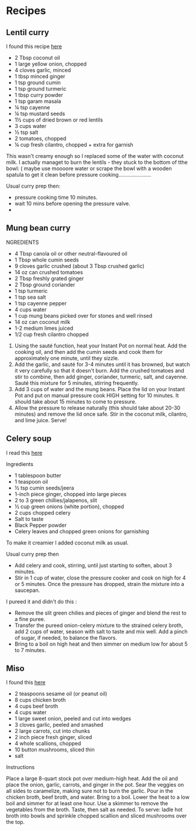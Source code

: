 # Recipes 


## Lentil curry

I found this recipe
[here](https://www.theedgyveg.com/2018/01/08/instant-pot-dal-indian-dal-recipe/)


- 2 Tbsp coconut oil
- 1 large yellow onion, chopped
- 4 cloves garlic, minced
- 1 tbsp minced ginger
- 1 tsp ground cumin
- 1 tsp ground turmeric
- 1 tbsp curry powder
- 1 tsp garam masala
- ¼ tsp cayenne
- ¼ tsp mustard seeds
- 1½ cups of dried brown or red lentils
- 3 cups water
- ½ tsp salt
- 2 tomatoes, chopped
- ¼ cup fresh cilantro, chopped + extra for garnish


This wasn't creamy enough so I replaced some of the water with coconut milk.
I actually managet to burn the lentils - they stuck to the bottom of tthe bowl:
( maybe use moooore water or scrape the bowl with a wooden spatula to get it
clean before pressure cooking......................

Usual curry prep then:
* pressure cooking time 10 minutes.
* wait 10 mins before opening the pressure valve.
*

## Mung bean curry

NGREDIENTS
* 4 Tbsp canola oil or other neutral-flavoured oil
* 1 Tbsp whole cumin seeds
* 9 cloves garlic crushed (about 3 Tbsp crushed garlic)
* 14 oz can crushed tomatoes
* 2 Tbsp freshly grated ginger
* 2 Tbsp ground coriander
* 1 tsp turmeric
* 1 tsp sea salt
* 1 tsp cayenne pepper
* 4 cups water
* 1 cup mung beans picked over for stones and well rinsed
* 14 oz can coconut milk
* 1-2 medium limes juiced
* 1/2 cup fresh cilantro chopped

1. Using the sauté function, heat your Instant Pot on normal heat. Add the cooking oil, and then add the cumin seeds and cook them for approximately one minute, until they sizzle. 
1. Add the garlic, and sauté for 3-4 minutes until it has browned, but watch it very carefully so that it doesn't burn.
Add the crushed tomatoes and stir to combine, then add ginger, coriander, turmeric, salt, and cayenne. Sauté this mixture for 5 minutes, stirring frequently.
1. Add 3 cups of water and the mung beans. Place the lid on your Instant Pot and put on manual pressure cook HIGH setting for 10 minutes. It should take about 15 minutes to come to pressure. 
1. Allow the pressure to release naturally (this should take about 20-30 minutes) and remove the lid once safe.
Stir in the coconut milk, cilantro, and lime juice. Serve!

## Celery soup

I read this
[here](https://www.curryandvanilla.com/celery-soup-with-cumin-and-ginger-pressure-cooker-method/)

Ingredients

- 1 tablespoon butter
- 1 teaspoon oil
- ½ tsp cumin seeds/jeera
- 1-inch piece ginger, chopped into large pieces
- 2 to 3 green chillies/jalapenos, slit
- ½ cup green onions (white portion), chopped
- 2 cups chopped celery
- Salt to taste
- Black Pepper powder
- Celery leaves and chopped green onions for garnishing

To make it creamier I added coconut milk as usual.

Usual curry prep then 

- Add celery and cook, stirring, until just starting to soften, about 3 minutes.
- Stir in 1 cup of water, close the pressure cooker and cook on high for 4 or 5 minutes. Once the pressure has dropped, strain the mixture into a saucepan.

I pureed it and didn't do this :

- Remove the slit green chilies and pieces of ginger and blend the rest to a fine puree.
- Transfer the pureed onion-celery mixture to the strained celery broth, add 2 cups of water, season with salt to taste and mix well. Add a pinch of sugar, if needed, to balance the flavors.
- Bring to a boil on high heat and then simmer on medium low for about 5 to 7 minutes.


## Miso

I found this
[here](https://www.aspicyperspective.com/japanese-clear-soup-recipe/)

- 2 teaspoons sesame oil (or peanut oil)
- 8 cups chicken broth
- 4 cups beef broth
- 4 cups water
- 1 large sweet onion, peeled and cut into wedges
- 3 cloves garlic, peeled and smashed
- 2 large carrots, cut into chunks
- 2 inch piece fresh ginger, sliced
- 4 whole scallions, chopped
- 10 button mushrooms, sliced thin
- salt


Instructions

Place a large 8-quart stock pot over medium-high heat. Add the oil and place the onion, garlic, carrots, and ginger in the pot. Sear the veggies on all sides to caramelize, making sure not to burn the garlic.
Pour in the chicken broth, beef broth, and water. Bring to a boil. Lower the heat to a low boil and simmer for at least one hour.
Use a skimmer to remove the vegetables from the broth. Taste, then salt as needed.
To serve: ladle hot broth into bowls and sprinkle chopped scallion and sliced mushrooms over the top.
